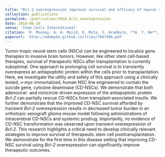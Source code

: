 ```yaml
---
title: "Bcl-2 overexpression improves survival and efficacy of neural stem cell-mediated enzyme prodrug therapy"
collection: publications
permalink: /publication/2018_bcl2_overexpression
date: 2018-06-20
venue: 'Stem Cells International'
citation: 'R. Mooney, A. A. Majid, D. Mota, S. Aramburo, **A. Y. He**, J. Covello-Batalla, D. Machado, J. Gonzaga, L. Flores, and K. S. Aboody. *Bcl-2* overexpression improves survival and efficacy of neural stem cell-mediated enzyme prodrug therapy. *Stem Cells Int.* doi:10.1155/2018/7047496.'
paperurl: 'http://adamyhe.github.io/files/7047496.pdf'
---
```


Tumor-tropic neural stem cells (NSCs) can be engineered to localize gene therapies to invasive brain tumors. However, like other stem cell-based therapies, survival of therapeutic NSCs after transplantation is currently suboptimal. One approach to prolonging cell survival is to transiently overexpress an antiapoptotic protein within the cells prior to transplantation. Here, we investigate the utility and safety of this approach using a clinically tested, *v-myc* immortalized, human NSC line engineered to contain the suicide gene, cytosine deaminase (CD-NSCs). We demonstrate that both adenoviral- and minicircle-driven expression of the antiapoptotic protein *Bcl-2* can partially rescue CD-NSCs from transplant-associated insults. We further demonstrate that the improved CD-NSC survival afforded by transient *Bcl-2* overexpression results in decreased tumor burden in an orthotopic xenograft glioma mouse model following administrations of intracerebral CD-NSCs and systemic prodrug. Importantly, no evidence of CD-NSC transformation was observed upon transient overexpression of *Bcl-2*. This research highlights a critical need to develop clinically relevant strategies to improve survival of therapeutic stem cell posttransplantation. We demonstrate for the first time in this disease setting that improving CD-NSC survival using *Bcl-2* overexpression can significantly improve therapeutic outcomes.
